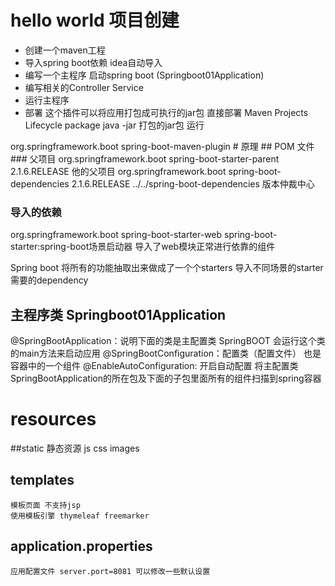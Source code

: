 # hello world 项目创建
- 创建一个maven工程
- 导入spring boot依赖 idea自动导入
- 编写一个主程序 启动spring boot (Springboot01Application)
- 编写相关的Controller Service
- 运行主程序
- 部署
这个插件可以将应用打包成可执行的jar包 直接部署 
Maven Projects Lifecycle package 
java -jar 打包的jar包 运行
 <build>
   		<plugins>
   			<plugin>
   				<groupId>org.springframework.boot</groupId>
   				<artifactId>spring-boot-maven-plugin</artifactId>
   			</plugin>
   		</plugins>
   	</build>
# 原理
## POM 文件
### 父项目

<parent>
		<groupId>org.springframework.boot</groupId>
		<artifactId>spring-boot-starter-parent</artifactId>
		<version>2.1.6.RELEASE</version>
		<relativePath/> <!-- lookup parent from repository -->
</parent>
他的父项目
    <parent>
    <groupId>org.springframework.boot</groupId>
    <artifactId>spring-boot-dependencies</artifactId>
    <version>2.1.6.RELEASE</version>
    <relativePath>../../spring-boot-dependencies</relativePath>
    </parent>
 版本仲裁中心

### 导入的依赖
<dependency>
			<groupId>org.springframework.boot</groupId>
			<artifactId>spring-boot-starter-web</artifactId>
</dependency>
spring-boot-starter:spring-boot场景启动器 导入了web模块正常进行依靠的组件


Spring boot 将所有的功能抽取出来做成了一个个starters 
导入不同场景的starter需要的dependency

## 主程序类 Springboot01Application
@SpringBootApplication：说明下面的类是主配置类 SpringBOOT 会运行这个类的main方法来启动应用
@SpringBootConfiguration：配置类（配置文件） 也是容器中的一个组件
@EnableAutoConfiguration: 开启自动配置 将主配置类SpringBootApplication的所在包及下面的子包里面所有的组件扫描到spring容器

# resources
##static
    静态资源 js css images
## templates
    模板页面 不支持jsp
    使用模板引擎 thymeleaf freemarker
## application.properties
    应用配置文件 server.port=8081 可以修改一些默认设置
    
